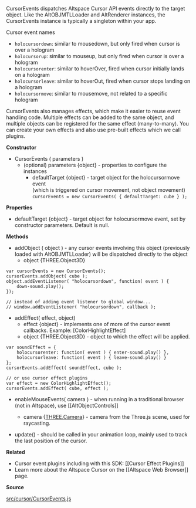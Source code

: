 CursorEvents dispatches Altspace Cursor API events directly to the target object.  Like the AltOBJMTLLoader and AltRenderer instances, the CursorEvents instance is typically a singleton within your app.  

Cursor event names
* `holocursordown`: similar to mousedown, but only fired when cursor is over a hologram
* `holocursorup`: similar to mouseup, but only fired when cursor is over a hologram
* `holocursorenter`: similar to hoverOver, fired when cursor initially lands on a hologram
* `holocursorleave`: similar to hoverOut, fired when cursor stops landing on a hologram
* `holocursormove`: similar to mousemove, not related to a specific hologram

CursorEvents also manages effects, which make it easier to reuse event handling code. Multiple effects can be added to the same object, and multiple objects can be registered for the same effect (many-to-many).  You can create your own effects and also use pre-built effects which we call plugins.

**Constructor**

* CursorEvents ( parameters )
    * (optional) parameters {object} - properties to configure the instances
        * defaultTarget {object} - target object for the holocursormove event  
          (which is triggered on cursor movement, not object movement)  
          `cursorEvents = new CursorEvents( { defaultTarget: cube } );`

**Properties**

* defaultTarget {object} - target object for holocursormove event, set by constructor parameters.  Default is null.

**Methods**

* addObject ( object ) - any cursor events involving this object (previously loaded with AltOBJMTLLoader) will be dispatched directly to the object 
    * object {THREE.Object3D}
```
var cursorEvents = new CursorEvents();
cursorEvents.addObject( cube ); 
object.addEventListener( "holocursordown", function( event ) {
    down-sound.play();
});

// instead of adding event listener to global window...
// window.addEventListener( "holocursordown", callback );
```

* addEffect( effect, object)
    * effect {object} - implements one of more of the cursor event callbacks.  Example: [ColorHighlightEffect]
    * object {THREE.Object3D} - object to which the effect will be applied.  
```
var soundEffect = {
    holocursorenter: function( event ) { enter-sound.play() },
    holocursorleave: function( event ) { leave-sound.play() }
};
cursorEvents.addEffect( soundEffect, cube );

// or use cursor effect plugins
var effect = new ColorHighlightEffect();
cursorEvents.addEffect( cube, effect );
```

* enableMouseEvents( camera ) - when running in a traditional browser (not in Altspace), use [[AltObjectControls]] 
    * camera {[THREE.Camera]} - camera from the Three.js scene, used for raycasting.

* update() - should be called in your animation loop, mainly used to track the last position of the cursor.

**Related**
* Cursor event plugins including with this SDK: [[Cursor Effect Plugins]]
* Learn more about the Altspace Cursor on the [[Altspace Web Browser]] page.

**Source**

[src/cursor/CursorEvents.js](https://github.com/AltspaceVR/AltspaceSDK/blob/master/src/cursor/CursorEvents.js)

[THREE.Camera]: http://threejs.org/docs/#Reference/Cameras/Camera
[THREE.Object3D]: http://threejs.org/docs/#Reference/Core/Object3D